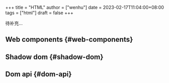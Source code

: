 +++
title = "HTML"
author = ["wenhu"]
date = 2023-02-17T11:04:00+08:00
tags = ["html"]
draft = false
+++

待补充...


## Web components {#web-components}


## Shadow dom {#shadow-dom}


## Dom api {#dom-api}

